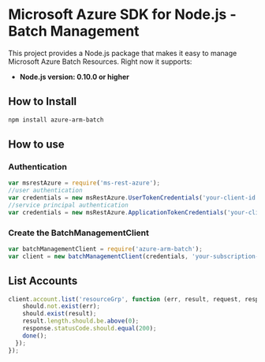 # Microsoft Azure SDK for Node.js - Batch Management

This project provides a Node.js package that makes it easy to manage Microsoft Azure Batch Resources. Right now it supports:
- **Node.js version: 0.10.0 or higher**

## How to Install

```bash
npm install azure-arm-batch
```

## How to use

### Authentication

 ```javascript
 var msrestAzure = require('ms-rest-azure');
 //user authentication
 var credentials = new msRestAzure.UserTokenCredentials('your-client-id', 'your-domain', 'your-username', 'your-password', 'your-redirect-uri');
 //service principal authentication
 var credentials = new msRestAzure.ApplicationTokenCredentials('your-client-id', 'your-domain', 'your-secret');
 ```

### Create the BatchManagementClient

```javascript
var batchManagementClient = require('azure-arm-batch');
var client = new batchManagementClient(credentials, 'your-subscription-id');
```

## List Accounts

```javascript
client.account.list('resourceGrp', function (err, result, request, response) { 
    should.not.exist(err); 
    should.exist(result); 
    result.length.should.be.above(0); 
    response.statusCode.should.equal(200); 
    done(); 
  }); 
}); 
```

